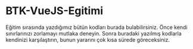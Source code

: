 # BTK-VueJS-Egitimi

Eğitim sırasında yazdığımız bütün kodları burada bulabilirsiniz. Önce kendi sınırlarınızı zorlamayı mutlaka deneyin. Sonra buradaki yazılmış kodlarla kendinizi karşılaştırın, bunun yararını çok kısa sürede göreceksiniz.
